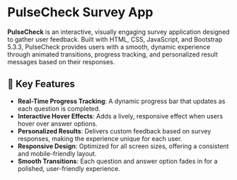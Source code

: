 # PulseCheck Survey App

**PulseCheck** is an interactive, visually engaging survey application designed to gather user feedback. Built with HTML, CSS, JavaScript, and Bootstrap 5.3.3, PulseCheck provides users with a smooth, dynamic experience through animated transitions, progress tracking, and personalized result messages based on their responses.

## 🌟 Key Features

- **Real-Time Progress Tracking**: A dynamic progress bar that updates as each question is completed.
- **Interactive Hover Effects**: Adds a lively, responsive effect when users hover over answer options.
- **Personalized Results**: Delivers custom feedback based on survey responses, making the experience unique for each user.
- **Responsive Design**: Optimized for all screen sizes, offering a consistent and mobile-friendly layout.
- **Smooth Transitions**: Each question and answer option fades in for a polished, user-friendly experience.
